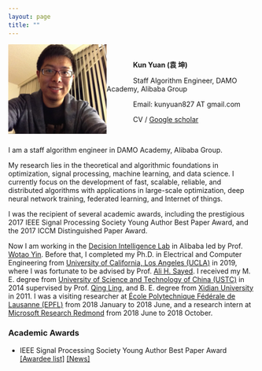 ```yaml
---
layout: page
title: ""
---
```


<img src="https://github.com/kunyuan827/kunyuan827.github.io/raw/master/images/KunYuan.jpg" alt="kunyuan" align="left" width="200"/>

<br>

&emsp; &emsp; &emsp; **Kun Yuan (袁 坤)** 

&emsp; &emsp; &emsp; Staff Algorithm Engineer, DAMO Academy, Alibaba Group

<!-- &emsp; Decision Intelligence Lab, DAMO Academy, Alibaba Group -->

&emsp; &emsp; &emsp; Email: kunyuan827 AT gmail.com

&emsp; &emsp; &emsp; CV / [Google scholar](https://scholar.google.com/citations?user=aMnHLz4AAAAJ&hl=en) 

<br>

I am a staff algorithm engineer in DAMO Academy, Alibaba Group. 

My research lies in the theoretical and algorithmic foundations in optimization, signal processing, machine learning, and data science. I currently focus on the development of fast, scalable, reliable, and distributed algorithms with applications in large-scale optimization, deep neural network training, federated learning, and Internet of things.  

I was the recipient of several academic awards, including the prestigious 2017 IEEE Signal Processing Society Young Author Best Paper Award, and the 2017 ICCM Distinguished Paper Award. 

Now I am working in the [Decision Intelligence Lab](https://damo.alibaba.com/labs/decision-intelligence) in Alibaba led by Prof. [Wotao Yin](https://wotaoyin.mathopt.com/). Before that, I completed my Ph.D. in Electrical and Computer Engineering from [University of California, Los Angeles (UCLA)](https://www.ucla.edu/) in 2019, where I was fortunate to be advised by Prof. [Ali H. Sayed](https://asl.epfl.ch/biography/). I received my M. E. degree from [University of Science and Technology of China (USTC)](https://en.ustc.edu.cn/) in 2014 supervised by Prof. [Qing Ling](https://scholar.google.com/citations?user=u70vRDYAAAAJ&hl=en), and B. E. degree from [Xidian University](https://en.xidian.edu.cn/) in 2011. I was a visiting researcher at [École Polytechnique Fédérale de Lausanne (EPFL)](https://www.epfl.ch/en/) from 2018 January to 2018 June, and a research intern at [Microsoft Research Redmond](https://www.microsoft.com/en-us/research/group/deep-learning-group/) from 2018 June to 2018 October.

### Academic Awards

- IEEE Signal Processing Society Young Author Best Paper Award [[Awardee list]](https://signalprocessingsociety.org/sites/default/files/uploads/get_involved/awards/Young_Author_Best_Paper.pdf) [[News]](https://sist.ustc.edu.cn/2018/0423/c5146a257808/page.htm) <br>

<!-- ## Experience

- 2021.8 -- Now &emsp;&emsp; Staff Algorithm Engineer &emsp;&nbsp;&nbsp;&nbsp; [Alibaba Group](https://www.alibabagroup.com/en/global/home)
- 2019.8 -- 2021.7 &emsp; Senior Algorithm Engineer &emsp; [Alibaba Group](https://www.alibabagroup.com/en/global/home)
- 2018.1 -- 2018.6 &emsp; Visiting Researcher &emsp;&emsp;&emsp;&emsp; [École Polytechnique Fédérale de Lausanne](https://www.epfl.ch/en/) -->
